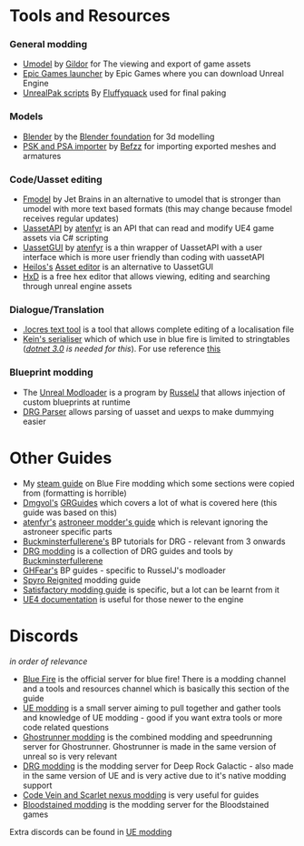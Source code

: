 # Tools and Resources
 ### General modding  
  - [Umodel](https://www.gildor.org/en/projects/umodel) by [Gildor](https://github.com/gildor2) for The viewing and export of game assets
  - [Epic Games launcher](https://www.epicgames.com/store/en-US/download) by Epic Games where you can download Unreal Engine
  - [UnrealPak scripts](./Tools/UnrealPak.zip) By [Fluffyquack](https://github.com/FluffyQuack) used for final paking
 
 ### Models
  - [Blender](https://www.blender.org/download/) by the [Blender foundation](https://github.com/blender) for 3d modelling
  - [PSK and PSA importer](https://github.com/Befzz/blender3d_import_psk_psa) by [Befzz](https://github.com/Befzz) for importing exported meshes and armatures
  
 ### Code/Uasset editing
  - [Fmodel](https://fmodel.app/) by Jet Brains in an alternative to umodel that is stronger than umodel with more text based formats (this may change because fmodel receives regular updates)
  - [UassetAPI](https://github.com/atenfyr/UAssetAPI) by [atenfyr](https://github.com/atenfyr) is an API that can read and modify UE4 game assets via C# scripting
  - [UassetGUI](https://github.com/atenfyr/UAssetGUI/releases) by [atenfyr](https://github.com/atenfyr) is a thin wrapper of UassetAPI with a user interface which is more user friendly than coding with uassetAPI 
  - [Heilos's](https://github.com/kaiheilos) [Asset editor](https://github.com/kaiheilos/Utilities) is an alternative to UassetGUI
  - [HxD](https://mh-nexus.de/en/downloads.php?product=HxD20) is a free hex editor that allows viewing, editing and searching through unreal engine assets
### Dialogue/Translation
  - [.locres text tool](https://cdn.discordapp.com/attachments/775093920915914794/836699867920859207/unreal_locres_texttool.exe) is a tool that allows complete editing of a localisation file
  - [Kein's serialiser](Tools/UAssetSerialiser.zip) which of which use in blue fire is limited to stringtables (*[dotnet 3.0](https://dotnet.microsoft.com/download/dotnet/thank-you/runtime-3.0.0-preview8-windows-x64-installer) is needed for this*). For use reference [this](https://docs.google.com/document/d/1krHKG9T77cfRmIQ90k4H-fy9Vm6vVm8zR6oKAlgDiww/edit)
### Blueprint modding
  - The [Unreal Modloader](https://github.com/RussellJerome/UnrealModLoader) is a program by [RusselJ]() that allows injection of custom blueprints at runtime
  - [DRG Parser](https://github.com/Buckminsterfullerene02/DRG-Modding/tree/main/DRGParser) allows parsing of uasset and uexps to make dummying easier

# Other Guides
  - My [steam guide](https://steamcommunity.com/sharedfiles/filedetails/?id=2564366174) on Blue Fire modding which some sections were copied from (formatting is horrible)
  - [Dmgvol's](https://github.com/Dmgvol) [GRGuides](https://github.com/Dmgvol/GR_Guides) which covers a lot of what is covered here (this guide was based on this)
  - [atenfyr's](https://github.com/atenfyr) [astroneer modder's guide](https://docs.google.com/document/d/193p6thlTOWffF-JIeTGrLUHg9Um5i6gwMJaK4kzy9Ik) which is relevant ignoring the astroneer specific parts
  - [Buckminsterfullerene's](https://github.com/Buckminsterfullerene02) BP tutorials for DRG - relevant from 3 onwards
  - [DRG modding](https://github.com/Buckminsterfullerene02/DRG-Modding/) is a collection of DRG guides and tools by [Buckminsterfullerene](https://github.com/Buckminsterfullerene02)
  - [GHFear's](https://www.youtube.com/channel/UCRg7RCAoE_3jjibix9Ggwaw/featured) BP guides - specific to RusselJ's modloader
  - [Spyro Reignited](https://franklygd.github.io/Spyro-Reignited-Trilogy-Asset-Replacement/) modding guide
  - [Satisfactory modding guide](https://docs.ficsit.app/satisfactory-modding/latest/index.html) is specific, but a lot can be learnt from it
  - [UE4 documentation](https://docs.unrealengine.com/4.27/en-US/) is useful for those newer to the engine
# Discords
 *in order of relevance*
  - [Blue Fire](https://discord.gg/q4ydWSG) is the official server for blue fire! There is a modding channel and a tools and resources channel which is basically this section of the guide
  - [UE modding](https://discord.gg/zVvsE9mEEa) is a small server aiming to pull together and gather tools and knowledge of UE modding - good if you want extra tools or more code related questions
  - [Ghostrunner modding](https://discord.gg/eZRz3Q5) is the combined modding and speedrunning server for Ghostrunner. Ghostrunner is made in the same version of unreal so is very relevant
  - [DRG modding](https://discord.gg/3EVUQjz8N5) is the modding server for Deep Rock Galactic - also made in the same version of UE and is very active due to it's native modding support
  - [Code Vein and Scarlet nexus modding](https://discord.gg/VvfvWn9) is very useful for guides
  - [Bloodstained modding](https://discord.gg/b9XBH4f) is the modding server for the Bloodstained games
  
  Extra discords can be found in [UE modding](https://discord.gg/zVvsE9mEEa)
  
